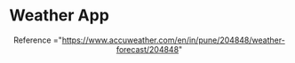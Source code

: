 # Weather App
<div align="center">

Reference ="https://www.accuweather.com/en/in/pune/204848/weather-forecast/204848"